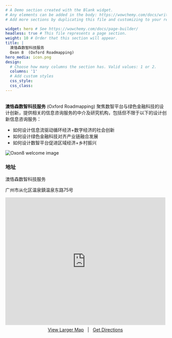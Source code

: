 ```yaml
---
# A Demo section created with the Blank widget.
# Any elements can be added in the body: https://wowchemy.com/docs/writing-markdown-latex/
# Add more sections by duplicating this file and customizing to your requirements.

widget: hero # See https://wowchemy.com/docs/page-builder/
headless: true # This file represents a page section.
weight: 10 # Order that this section will appear.
title: |
  澳恪森数智科技服务  
  Oxon 8  (Oxford Roadmapping)
hero_media: icon.png
design:
  # Choose how many columns the section has. Valid values: 1 or 2.
  columns: '1'
  # Add custom styles
  css_style:
  css_class:
---
```


<br>**澳恪森数智科技服务** (Oxford Roadmapping)  聚焦数智平台与绿色金融科技的设计创新，提供相关的信息咨询服务的中介及研究机构，包括但不限于以下的设计创新信息咨询服务：

*  如何设计信息流驱动循环经济+数字经济的社会创新
*  如何设计绿色金融科技对齐产业链融合发展
*  如何设计数智平台促进区域经济+乡村振兴

![Oxon8  welcome image](welcome.jpg)


### 地址

澳恪森数智科技服务

广州市从化区温泉鎮温泉东路75号

<div>
     <iframe width="500" height="400" frameborder="0" src="https://cn.bing.com/maps/embed?h=400&w=500&cp=mykpgwtdszpw&lvl=9&typ=d&sty=r&src=SHELL&FORM=MBEDV8" scrolling="no">
     </iframe>
     <div style="white-space: nowrap; text-align: center; width: 500px; padding: 6px 0;">
        <a id="largeMapLink" target="_blank" href="https://cn.bing.com/maps?cp=mykpgwtdszpw&amp;sty=r&amp;lvl=9&amp;FORM=MBEDLD">View Larger Map</a> &nbsp; | &nbsp;
        <a id="dirMapLink" target="_blank" href="https://cn.bing.com/maps/directions?cp=mykpgwtdszpw&amp;sty=r&amp;lvl=9&amp;rtp=~pos.mykpgw_tdszpw____&amp;FORM=MBEDLD">Get Directions</a>
    </div>
</div>

